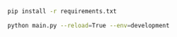```bash
pip install -r requirements.txt
```

```bash
python main.py --reload=True --env=development
```
